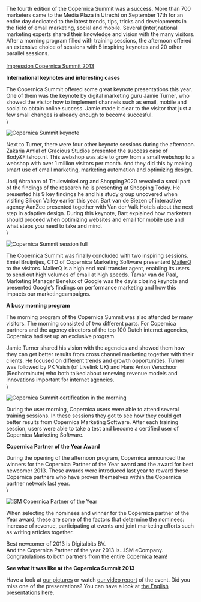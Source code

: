 The fourth edition of the Copernica Summit was a success. More than 700
marketers came to the Media Plaza in Utrecht on September 17th for an
entire day dedicated to the latest trends, tips, tricks and developments
in the field of email marketing, social and mobile. Several
(inter)national marketing experts shared their knowledge and vision with
the many visitors. After a morning program filled with training
sessions, the afternoon offered an extensive choice of sessions with 5
inspiring keynotes and 20 other parallel sessions.\
\
[Impression Copernica Summit
2013](http://www.copernica.com/de/support/copernica-summit/impression-copernica-summit-2013 "Impression Copernica Summit 2013")

**International keynotes and interesting cases**

The Copernica Summit offered some great keynote presentations this year.
One of them was the keynote by digital marketing guru Jamie Turner, who
showed the visitor how to implement channels such as email, mobile and
social to obtain online success. Jamie made it clear to the visitor that
just a few small changes is already enough to become succesful. \
\

![Copernica Summit
keynote](Copernicacom/copernica-summit-polar.jpg "Copernica Summit keynote")

Next to Turner, there were four other keynote sessions during the
afternoon. Zakaria Amlal of Gracious Studios presented the success case
of Body&Fitshop.nl. This webshop was able to grow from a small webshop
to a webshop with over 1 million visitors per month. And they did this
by making smart use of email marketing, marketing automation and
optimizing design.

Jorij Abraham of Thuiswinkel.org and Shopping2020 revealed a small part
of the findings of the research he is presenting at Shopping Today. He
presented his 9 key findings he and his study group uncovered when
visiting Silicon Valley earlier this year. Bart van de Biezen of
interactive agency AanZee presented together with Van der Valk Hotels
about the next step in adaptive design. During this keynote, Bart
explained how marketers should proceed when optimizing websites and
email for mobile use and what steps you need to take and mind.\
\

![Copernica Summit session
full](Copernicacom/copernica-summit-session.jpg "Copernica Summit session full")

The Copernica Summit was finally concluded with two inspiring sessions.
Emiel Bruijntjes, CTO of Copernica Marketing Software presenterd
[MailerQ](http://www.mailerq.com) to the visitors. MailerQ is a high end
mail transfer agent, enabling its users to send out high volumes of
email at high speeds. Tamar van de Paal, Marketing Manager Benelux of
Google was the day’s closing keynote and presented Google’s findings on
performance marketing and how this impacts our marketingcampaigns.

**A busy morning program**

The morning program of the Copernica Summit was also attended by many
visitors. The morning consisted of two different parts. For Copernica
partners and the agency directors of the top 100 Dutch internet
agencies, Copernica had set up an exclusive program.

Jamie Turner shared his vision with the agencies and showed them how
they can get better results from cross channel marketing together with
their clients. He focused on different trends and growth opportunities.
Turner was followed by PK Vaish (of Livelink UK) and Hans Anton
Verschoor (Redhotminute) who both talked about renewing revenue models
and innovations important for internet agencies.\
\

![Copernica Summit certification in the
morning](Copernicacom/copernica-summit-morning.jpg "Copernica Summit certification in the morning")

During the user morning, Copernica users were able to attend several
training sessions. In these sessions they got to see how they could get
better results from Copernica Marketing Software. After each training
session, users were able to take a test and become a certified user of
Copernica Marketing Software.

**Copernica Partner of the Year Award**

During the opening of the afternoon program, Copernica announced the
winners for the Copernica Partner of the Year award and the award for
best newcomer 2013. These awards were introduced last year to reward
those Copernica partners who have proven themselves within the Copernica
partner network last year.\
\

![ISM Copernica Partner of the
Year](Copernicacom/ISM-partner-of-the-year.jpg "ISM Copernica Partner of the Year")

When selecting the nominees and winner for the Copernica partner of the
Year award, these are some of the factors that determine the nominees:
increase of revenue, participating at events and joint marketing efforts
such as writing articles together.

Best newcomer of 2013 is Digitalbits BV.\
 And the Copernica Partner of the year 2013 is…ISM eCompany.
Congratulations to both partners from the entire Copernica team!

**See what it was like at the Copernica Summit 2013**

Have a look at [our
pictures](http://www.copernica.com/en/support/copernica-summit/impression-copernica-summit-2013)
or watch [our video
report](http://www.youtube.com/watch?v=pBtPp6N7LBw&feature=youtu.be) of
the event. Did you miss one of the presentations? You can have a look at
[the English
presentations](https://www.copernica.com/en/support/copernica-summit/speakers-copernica-summit)
here.
